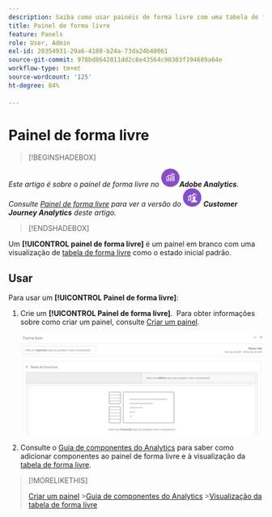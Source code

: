 ```yaml
---
description: Saiba como usar painéis de forma livre com uma tabela de forma livre como estado inicial para o seu projeto do Analysis Workspace.
title: Painel de forma livre
feature: Panels
role: User, Admin
exl-id: 20354931-29a6-4180-b24a-73da24b40061
source-git-commit: 978bd8642011dd2c8e43564c90303f194689a64e
workflow-type: tm+mt
source-wordcount: '125'
ht-degree: 84%

---
```


# Painel de forma livre

>[!BEGINSHADEBOX]

_Este artigo é sobre o painel de forma livre no_ ![AdobeAnalytics](/help/assets/icons/AdobeAnalytics.svg) _&#x200B;**Adobe Analytics**._<br/>_Consulte [Painel de forma livre](https://experienceleague.adobe.com/pt-br/docs/analytics/analyze/analysis-workspace/panels/freeform-panel) para ver a versão do_ ![CustomerJourneyAnalytics](/help/assets/icons/CustomerJourneyAnalytics.svg) _&#x200B;**Customer Journey Analytics** deste artigo._

>[!ENDSHADEBOX]


Um **[!UICONTROL painel de forma livre]** é um painel em branco com uma visualização de [tabela de forma livre](/help/analyze/analysis-workspace/visualizations/freeform-table/freeform-table.md) como o estado inicial padrão.

## Usar

Para usar um **[!UICONTROL Painel de forma livre]**:

1. Crie um **[!UICONTROL Painel de forma livre]**.  Para obter informações sobre como criar um painel, consulte [Criar um painel](panels.md#create-a-panel).

   ![O painel de forma livre padrão exibindo um painel em branco com uma tabela de forma livre.](assets/freeform-panel.png)

1. Consulte o [Guia de componentes do Analytics](/help/components/home.md) para saber como adicionar componentes ao painel de forma livre e à visualização da [tabela de forma livre](/help/analyze/analysis-workspace/visualizations/freeform-table/freeform-table.md).


>[!MORELIKETHIS]
>
>[Criar um painel](/help/analyze/analysis-workspace/c-panels/panels.md#create-a-panel)
>&#x200B;>[Guia de componentes do Analytics](/help/components/home.md)
>&#x200B;>[Visualização da tabela de forma livre](/help/analyze/analysis-workspace/visualizations/freeform-table/freeform-table.md)
>
